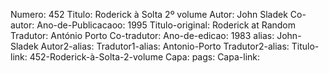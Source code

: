 Numero: 452
Titulo: Roderick à Solta 2º volume
Autor: John Sladek
Co-autor: 
Ano-de-Publicacaoo: 1995
Titulo-original: Roderick at Random
Tradutor: António Porto
Co-tradutor: 
Ano-de-edicao: 1983
alias: John-Sladek
Autor2-alias: 
Tradutor1-alias: Antonio-Porto
Tradutor2-alias: 
Titulo-link: 452-Roderick-à-Solta-2-volume
Capa: 
pags: 
Capa-link: